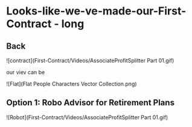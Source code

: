 # Looks-like-we-ve-made-our-First-Contract - long

## Back
![contract](First-Contract/Videos/AssociateProfitSplitter Part 01.gif)

our viev can be

![Flat](Flat People Characters Vector Collection.png)

## Option 1: Robo Advisor for Retirement Plans

![Robot](First-Contract/Videos/AssociateProfitSplitter Part 01.gif)
